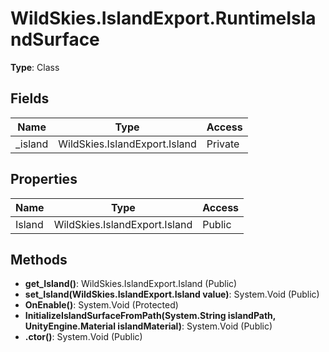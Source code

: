 ﻿# WildSkies.IslandExport.RuntimeIslandSurface

**Type**: Class

## Fields

| Name | Type | Access |
|------|------|--------|
| _island | WildSkies.IslandExport.Island | Private |

## Properties

| Name | Type | Access |
|------|------|--------|
| Island | WildSkies.IslandExport.Island | Public |

## Methods

- **get_Island()**: WildSkies.IslandExport.Island (Public)
- **set_Island(WildSkies.IslandExport.Island value)**: System.Void (Public)
- **OnEnable()**: System.Void (Protected)
- **InitializeIslandSurfaceFromPath(System.String islandPath, UnityEngine.Material islandMaterial)**: System.Void (Public)
- **.ctor()**: System.Void (Public)


